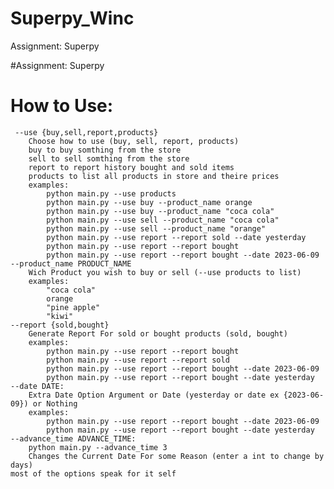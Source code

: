 # Superpy_Winc
Assignment: Superpy

#Assignment: Superpy

# How to Use:
	 --use {buy,sell,report,products}
		Choose how to use (buy, sell, report, products)
		buy to buy somthing from the store 
		sell to sell somthing from the store
		report to report history bought and sold items
		products to list all products in store and theire prices
		examples:
			python main.py --use products
			python main.py --use buy --product_name orange
			python main.py --use buy --product_name "coca cola"
			python main.py --use sell --product_name "coca cola"
			python main.py --use sell --product_name "orange"
			python main.py --use report --report sold --date yesterday
			python main.py --use report --report bought
			python main.py --use report --report bought --date 2023-06-09
	--product_name PRODUCT_NAME
		Wich Product you wish to buy or sell (--use products to list)
		examples:
			"coca cola"
			orange
			"pine apple"
			"kiwi"
	--report {sold,bought}
		Generate Report For sold or bought products (sold, bought)
		examples:
			python main.py --use report --report bought
			python main.py --use report --report sold
			python main.py --use report --report bought --date 2023-06-09
			python main.py --use report --report bought --date yesterday
	--date DATE:
		Extra Date Option Argument or Date (yesterday or date ex {2023-06-09}) or Nothing
		examples:
			python main.py --use report --report bought --date 2023-06-09
			python main.py --use report --report bought --date yesterday
	--advance_time ADVANCE_TIME:
		python main.py --advance_time 3
		Changes the Current Date For some Reason (enter a int to change by days)
	most of the options speak for it self
